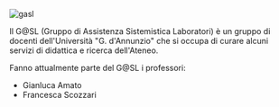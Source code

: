 ![gasl](https://user-images.githubusercontent.com/870636/192595695-519e840f-f375-48c0-8844-ef124a4dcd5b.gif)


Il G@SL (Gruppo di Assistenza Sistemistica Laboratori) è un gruppo di docenti dell'Università "G. d'Annunzio" che si occupa di curare alcuni servizi di didattica e ricerca dell'Ateneo.

Fanno attualmente parte del G@SL i professori:

  * Gianluca Amato
  * Francesca Scozzari
  
